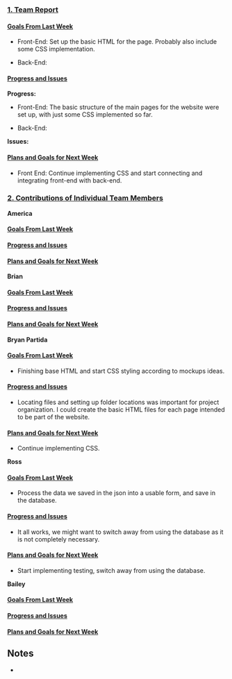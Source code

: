 ### <ins>1. Team Report</ins>

#### <ins>Goals From Last Week</ins>
* Front-End: Set up the basic HTML for the page. Probably also include some CSS implementation.

* Back-End: 

#### <ins>Progress and Issues</ins>
**Progress:**
 - Front-End: The basic structure of the main pages for the website were set up, with just some CSS implemented so far.

 - Back-End: 


**Issues:**


#### <ins>Plans and Goals for Next Week</ins>

  - Front End: Continue implementing CSS and start connecting and integrating front-end with back-end.

    

### <ins>2. Contributions of Individual Team Members</ins>

**America**
#### <ins>Goals From Last Week</ins>

#### <ins>Progress and Issues</ins>

#### <ins>Plans and Goals for Next Week</ins>  


**Brian**
#### <ins>Goals From Last Week</ins>

#### <ins>Progress and Issues</ins>

#### <ins>Plans and Goals for Next Week</ins>


**Bryan Partida**
#### <ins>Goals From Last Week</ins>
* Finishing base HTML and start CSS styling according to mockups ideas.

#### <ins>Progress and Issues</ins>
* Locating files and setting up folder locations was important for project organization. I could create the basic HTML files for each page intended to be part of the website.

#### <ins>Plans and Goals for Next Week</ins>
* Continue implementing CSS.


**Ross**
#### <ins>Goals From Last Week</ins>
* Process the data we saved in the json into a usable form, and save in the database.
#### <ins>Progress and Issues</ins>
* It all works, we might want to switch away from using the database as it is not completely necessary.
#### <ins>Plans and Goals for Next Week</ins>
* Start implementing testing, switch away from using the database.



**Bailey**
#### <ins>Goals From Last Week</ins>

#### <ins>Progress and Issues</ins>

#### <ins>Plans and Goals for Next Week</ins>




## Notes
  - 
